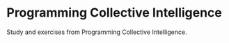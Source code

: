 # Programming Collective Intelligence

Study and exercises from Programming Collective Intelligence.
